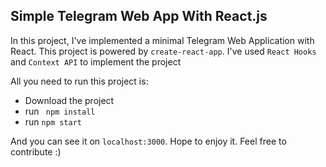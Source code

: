 
## Simple Telegram Web App With React.js

In this project, I've implemented a minimal Telegram Web Application with React.
This project is powered by `create-react-app`. 
I've used `React Hooks` and `Context API` to implement the project

 
All you need to run this project is: 

- Download the project
- run ` npm install`
- run `npm start`

And you can see it on `localhost:3000`. Hope to enjoy it. 
Feel free to contribute :)

